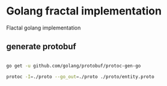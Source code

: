 # Golang fractal implementation

Flactal golang implementation

## generate protobuf

```sh

go get -u github.com/golang/protobuf/protoc-gen-go

protoc -I=./proto --go_out=./proto ./proto/entity.proto

```
